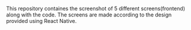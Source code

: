This repository containes the screenshot of 5 different screens(frontend) along with the code. The screens are made according to the design provided using React Native.
